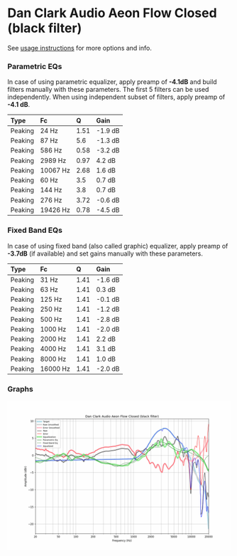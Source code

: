 # Dan Clark Audio Aeon Flow Closed (black filter)
See [usage instructions](https://github.com/jaakkopasanen/AutoEq#usage) for more options and info.

### Parametric EQs
In case of using parametric equalizer, apply preamp of **-4.1dB** and build filters manually
with these parameters. The first 5 filters can be used independently.
When using independent subset of filters, apply preamp of **-4.1 dB**.

| Type    | Fc       |    Q | Gain    |
|:--------|:---------|:-----|:--------|
| Peaking | 24 Hz    | 1.51 | -1.9 dB |
| Peaking | 87 Hz    | 5.6  | -1.3 dB |
| Peaking | 586 Hz   | 0.58 | -3.2 dB |
| Peaking | 2989 Hz  | 0.97 | 4.2 dB  |
| Peaking | 10067 Hz | 2.68 | 1.6 dB  |
| Peaking | 60 Hz    | 3.5  | 0.7 dB  |
| Peaking | 144 Hz   | 3.8  | 0.7 dB  |
| Peaking | 276 Hz   | 3.72 | -0.6 dB |
| Peaking | 19426 Hz | 0.78 | -4.5 dB |

### Fixed Band EQs
In case of using fixed band (also called graphic) equalizer, apply preamp of **-3.7dB**
(if available) and set gains manually with these parameters.

| Type    | Fc       |    Q | Gain    |
|:--------|:---------|:-----|:--------|
| Peaking | 31 Hz    | 1.41 | -1.6 dB |
| Peaking | 63 Hz    | 1.41 | 0.3 dB  |
| Peaking | 125 Hz   | 1.41 | -0.1 dB |
| Peaking | 250 Hz   | 1.41 | -1.2 dB |
| Peaking | 500 Hz   | 1.41 | -2.8 dB |
| Peaking | 1000 Hz  | 1.41 | -2.0 dB |
| Peaking | 2000 Hz  | 1.41 | 2.2 dB  |
| Peaking | 4000 Hz  | 1.41 | 3.1 dB  |
| Peaking | 8000 Hz  | 1.41 | 1.0 dB  |
| Peaking | 16000 Hz | 1.41 | -2.0 dB |

### Graphs
![](./Dan%20Clark%20Audio%20Aeon%20Flow%20Closed%20(black%20filter).png)